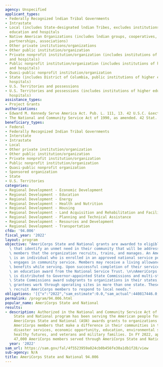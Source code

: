 ```yaml
---
agency: Unspecified
applicant_types:
- Federally Recognized lndian Tribal Governments
- Intrastate
- Local (includes State-designated lndian Tribes, excludes institutions of higher
  education and hospitals
- Native American Organizations (includes lndian groups, cooperatives, corporations,
  partnerships, associations)
- Other private institutions/organizations
- Other public institution/organization
- Private nonprofit institution/organization (includes institutions of higher education
  and hospitals)
- Public nonprofit institution/organization (includes institutions of higher education
  and hospitals)
- Quasi-public nonprofit institution/organization
- State (includes District of Columbia, public institutions of higher education and
  hospitals)
- U.S. Territories and possessions
- U.S. Territories and possessions (includes institutions of higher education and
  hospitals)
assistance_types:
- Project Grants
authorizations:
- Edward M. Kennedy Serve America Act. Pub. L. 111, 13. 42 U.S.C. &sect; 12501 note.
- The National and Community Service Act of 1990, as amended. 42 Stat. 12501 et seq.
beneficiary_types:
- Federal
- Federally Recognized Indian Tribal Governments
- Interstate
- Intrastate
- Local
- Other private institution/organization
- Other public institution/organization
- Private nonprofit institution/organization
- Public nonprofit institution/organization
- Quasi-public nonprofit organization
- Sponsored organization
- State
- U.S. Territories
categories:
- Regional Development - Economic Development
- Regional Development - Education
- Regional Development - Energy
- Regional Development - Health and Nutrition
- Regional Development - Housing
- Regional Development - Land Acquisition and Rehabilitation and Facilities Construction
- Regional Development - Planning and Technical Assistance
- Regional Development - Resources and Development
- Regional Development - Transportation
cfda: '94.006'
fiscal_year: '2022'
layout: program
objective: "AmeriCorps State and National grants are awarded to eligible organizations\
  \ that identify an unmet need in their community that will be addressed by AmeriCorps\
  \ members that the organization recruits, trains, and manages. An AmeriCorps member\
  \ is an individual who is enrolled in an approved national service position and\
  \ engages in community service. Members may receive a living allowance and other\
  \ benefits while serving. Upon successful completion of their service, members receive\
  \ an education award from the National Service Trust. \n\nAmeriCorps grant funding\
  \ is distributed to Governor-appointed State Commissions and multi-state grantees.\
  \ State Commissions award subgrants to organizations in their states, and the multi-state\
  \ grantees work through operating sites in more than one state. These organizations\
  \ recruit AmeriCorps members to respond to local needs."
obligations: '[{"x":"2022","sam_estimate":0.0,"sam_actual":440817446.0,"usa_spending_actual":631275689.72},{"x":"2023","sam_estimate":520939000.0,"sam_actual":0.0,"usa_spending_actual":552370055.0},{"x":"2024","sam_estimate":520939000.0,"sam_actual":0.0,"usa_spending_actual":0.0}]'
permalink: /program/94.006.html
popular_name: AmeriCorps State and National
results:
- description: Authorized in the National and Community Service Act of 1990, AmeriCorps
    State and National program has been serving the American people for 33 years.
    AmeriCorps State and National (ASN) awards grants to organizations to support
    AmeriCorps members that make a difference in their communities in the areas of
    disaster services, economic opportunity, education, environmental stewardship,
    healthy futures, and veterans and military families. In FY 2022, approximately
    47,000 AmeriCorps members served through AmeriCorps State and National.
  year: '2022'
sam_url: https://sam.gov/fal/4f5523959a024cb0b456fe30a1db1f28/view
sub-agency: N/A
title: AmeriCorps State and National 94.006
---
```


